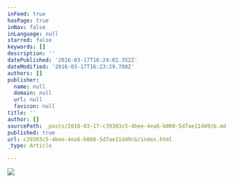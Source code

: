 ```yaml
---
inFeed: true
hasPage: true
inNav: false
inLanguage: null
starred: false
keywords: []
description: ''
datePublished: '2016-03-17T16:24:02.352Z'
dateModified: '2016-03-17T16:23:29.708Z'
authors: []
publisher:
  name: null
  domain: null
  url: null
  favicon: null
title: ''
author: []
sourcePath: _posts/2016-03-17-c39303c5-4bee-4ea6-b060-5d7ae11d49cb.md
published: true
url: c39303c5-4bee-4ea6-b060-5d7ae11d49cb/index.html
_type: Article

---
```

![](https://the-grid-user-content.s3-us-west-2.amazonaws.com/522069a2-f585-4d3b-b957-edadc7da3a35.jpg)